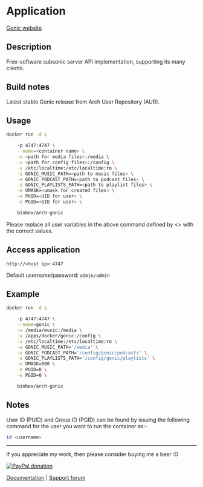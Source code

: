 # Application

[Gonic website](https://github.com/sentriz/gonic)

## Description

Free-software subsonic server API implementation, supporting its many clients.

## Build notes

Latest stable Gonic release from Arch User Repository (AUR).

## Usage

```bash
docker run -d \

    -p 4747:4747 \
    --name=<container name> \
    -v <path for media files>:/media \
    -v <path for config files>:/config \
    -v /etc/localtime:/etc/localtime:ro \
    -e GONIC_MUSIC_PATH=<path to music files> \
    -e GONIC_PODCAST_PATH=<path to podcast files> \
    -e GONIC_PLAYLISTS_PATH=<path to playlist files> \
    -e UMASK=<umask for created files> \
    -e PUID=<UID for user> \
    -e PGID=<GID for user> \

    binhex/arch-gonic

```

Please replace all user variables in the above command defined by <> with the
correct values.

## Access application

`http://<host ip>:4747`

Default username/password: `admin/admin`

## Example

```bash
docker run -d \

    -p 4747:4747 \
    --name=gonic \
    -v /media/music:/media \
    -v /apps/docker/gonic:/config \
    -v /etc/localtime:/etc/localtime:ro \
    -e GONIC_MUSIC_PATH='/media' \
    -e GONIC_PODCAST_PATH='/config/gonic/podcasts' \
    -e GONIC_PLAYLISTS_PATH='/config/gonic/playlists' \
    -e UMASK=000 \
    -e PUID=0 \
    -e PGID=0 \

    binhex/arch-gonic

```

## Notes

User ID (PUID) and Group ID (PGID) can be found by issuing the following command
for the user you want to run the container as:-

```bash
id <username>

```

___
If you appreciate my work, then please consider buying me a beer  :D

[![PayPal donation](https://www.paypal.com/en_US/i/btn/btn_donate_SM.gif)](https://www.paypal.com/cgi-bin/webscr?cmd=_s-xclick&hosted_button_id=MM5E27UX6AUU4)

[Documentation](https://github.com/binhex/documentation) | [Support forum](https://forums.unraid.nets/topic/64638-support-binhex-nzbhydra2/)
